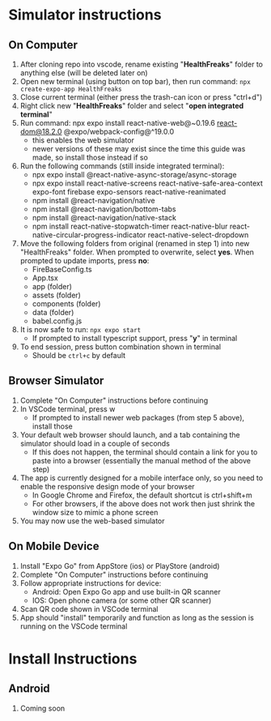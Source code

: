 # Simulator instructions

## On Computer
1. After cloning repo into vscode, rename existing "**HealthFreaks**" folder to anything else (will be deleted later on)
2. Open new terminal (using button on top bar), then run command: `npx create-expo-app HealthFreaks`
3. Close current terminal (either press the trash-can icon or press "ctrl+d")
4. Right click new "**HealthFreaks**" folder and select "**open integrated terminal**"
5. Run command: npx expo install react-native-web@~0.19.6 react-dom@18.2.0 @expo/webpack-config@^19.0.0
    - this enables the web simulator
    - newer versions of these may exist since the time this guide was made, so install those instead if so
6. Run the following commands (still inside integrated terminal):
    - npx expo install @react-native-async-storage/async-storage
    - npx expo install react-native-screens react-native-safe-area-context expo-font firebase expo-sensors react-native-reanimated
    - npm install @react-navigation/native
    - npm install @react-navigation/bottom-tabs
    - npm install @react-navigation/native-stack
    - npm install react-native-stopwatch-timer react-native-blur react-native-circular-progress-indicator react-native-select-dropdown
7. Move the following folders from original (renamed in step 1) into new "HealthFreaks" folder. When prompted to overwrite, select **yes**. When prompted to update imports, press **no**:
    - FireBaseConfig.ts
    - App.tsx
    - app (folder)
    - assets (folder)
    - components (folder)
    - data (folder)
    - babel.config.js
8. It is now safe to run: `npx expo start`
    - If prompted to install typescript support, press "**y**" in terminal
9. To end session, press button combination shown in terminal
    - Should be `ctrl+c` by default

## Browser Simulator
1. Complete "On Computer" instructions before continuing
2. In VSCode terminal, press w
    - If prompted to install newer web packages (from step 5 above), install those
3. Your default web browser should launch, and a tab containing the simulator should load in a couple of seconds
    - If this does not happen, the terminal should contain a link for you to paste into a browser (essentially the manual method of the above step)
4. The app is currently designed for a mobile interface only, so you need to enable the responsive design mode of your browser
    - In Google Chrome and Firefox, the default shortcut is ctrl+shift+m
    - For other browsers, if the above does not work then just shrink the window size to mimic a phone screen
5. You may now use the web-based simulator

## On Mobile Device
1. Install "Expo Go" from AppStore (ios) or PlayStore (android)
2. Complete "On Computer" instructions before continuing
3. Follow appropriate instructions for device:
    - Android: Open Expo Go app and use built-in QR scanner
    - IOS: Open phone camera (or some other QR scanner)
4. Scan QR code shown in VSCode terminal
5. App should "install" temporarily and function as long as the session is running on the VSCode terminal

# Install Instructions

## Android
1. Coming soon